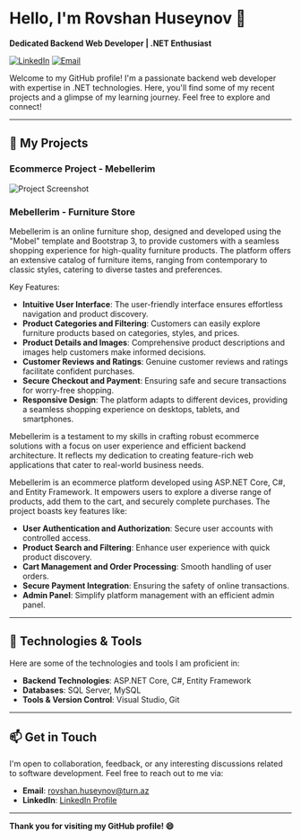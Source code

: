 # Hello, I'm Rovshan Huseynov 👋

**Dedicated Backend Web Developer | .NET Enthusiast**

[![LinkedIn](https://img.shields.io/badge/-LinkedIn-0077B5?style=flat&logo=linkedin&logoColor=white)](https://www.linkedin.com/in/rovshanhuseynov/)
[![Email](https://img.shields.io/badge/-Email-red?style=flat&logo=mail.ru&logoColor=white)](mailto:rovshan.huseynov@turn.az)

Welcome to my GitHub profile! I'm a passionate backend web developer with expertise in .NET technologies. Here, you'll find some of my recent projects and a glimpse of my learning journey. Feel free to explore and connect!

---

## 🚀 My Projects

### Ecommerce Project - Mebellerim

![Project Screenshot](https://www.linkpicture.com/q/Home1.jpeg)

### Mebellerim - Furniture Store

Mebellerim is an online furniture shop, designed and developed using the "Mobel" template and Bootstrap 3, to provide customers with a seamless shopping experience for high-quality furniture products. The platform offers an extensive catalog of furniture items, ranging from contemporary to classic styles, catering to diverse tastes and preferences.

Key Features:
- **Intuitive User Interface**: The user-friendly interface ensures effortless navigation and product discovery.
- **Product Categories and Filtering**: Customers can easily explore furniture products based on categories, styles, and prices.
- **Product Details and Images**: Comprehensive product descriptions and images help customers make informed decisions.
- **Customer Reviews and Ratings**: Genuine customer reviews and ratings facilitate confident purchases.
- **Secure Checkout and Payment**: Ensuring safe and secure transactions for worry-free shopping.
- **Responsive Design**: The platform adapts to different devices, providing a seamless shopping experience on desktops, tablets, and smartphones.

Mebellerim is a testament to my skills in crafting robust ecommerce solutions with a focus on user experience and efficient backend architecture. It reflects my dedication to creating feature-rich web applications that cater to real-world business needs.


Mebellerim is an ecommerce platform developed using ASP.NET Core, C#, and Entity Framework. It empowers users to explore a diverse range of products, add them to the cart, and securely complete purchases. The project boasts key features like:

- **User Authentication and Authorization**: Secure user accounts with controlled access.
- **Product Search and Filtering**: Enhance user experience with quick product discovery.
- **Cart Management and Order Processing**: Smooth handling of user orders.
- **Secure Payment Integration**: Ensuring the safety of online transactions.
- **Admin Panel**: Simplify platform management with an efficient admin panel.

---

## 🔧 Technologies & Tools

Here are some of the technologies and tools I am proficient in:

- **Backend Technologies**: ASP.NET Core, C#, Entity Framework
- **Databases**: SQL Server, MySQL
- **Tools & Version Control**: Visual Studio, Git

---

## 📫 Get in Touch

I'm open to collaboration, feedback, or any interesting discussions related to software development. Feel free to reach out to me via:

- **Email**: rovshan.huseynov@turn.az
- **LinkedIn**: [LinkedIn Profile](https://www.linkedin.com/in/rovshanhuseynov/)

---

**Thank you for visiting my GitHub profile! 😄**
